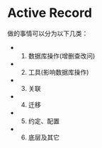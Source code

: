 # Active Record

做的事情可以分为以下几类：

- 1) 数据库操作(增删查改问)

- 2) 工具(影响数据库操作)

- 3) 关联

- 4) 迁移

- 5) 约定、配置

- 6) 底层及其它

